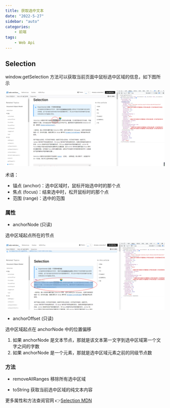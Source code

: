 ```yaml
---
title: 获取选中文本
date: "2022-5-27"
sidebar: "auto"
categories:
    - 前端
tags:
    - Web Api
---
```


## Selection

window.getSelection 方法可以获取当前页面中鼠标选中区域的信息，如下图所示

![](./assets/selection1.png)

术语：

-   锚点 (anchor)：选中区域时，鼠标开始选中时的那个点
-   焦点 (focus)：结束选中时，松开鼠标时的那个点
-   范围 (range)：选中的范围

### 属性

-   anchorNode (只读)

选中区域起点所在的节点

![](./assets/selection2.png)

-   anchorOffset (只读)

选中区域起点在 anchorNode 中的位置偏移

1. 如果 anchorNode 是文本节点，那就是该文本第一文字到选中区域第一个文字之间的字数
2. 如果 anchorNode 是一个元素，那就是选中区域元素之前的同级节点数

### 方法

-   removeAllRanges
    移除所有选中区域

-   toString
    获取当前选中区域的纯文本内容


更多属性和方法查阅官网 :point_right:[Selection MDN](https://developer.mozilla.org/zh-CN/docs/Web/API/Selection)
